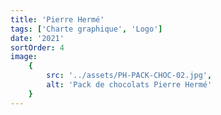 ```yaml
---
title: 'Pierre Hermé'
tags: ['Charte graphique', 'Logo']
date: '2021'
sortOrder: 4
image:
    {
        src: '../assets/PH-PACK-CHOC-02.jpg',
        alt: 'Pack de chocolats Pierre Hermé'
    }
---
```

